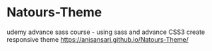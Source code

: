 # Natours-Theme
udemy advance sass course - using sass and advance CSS3 create responsive theme
https://anisansari.github.io/Natours-Theme/
